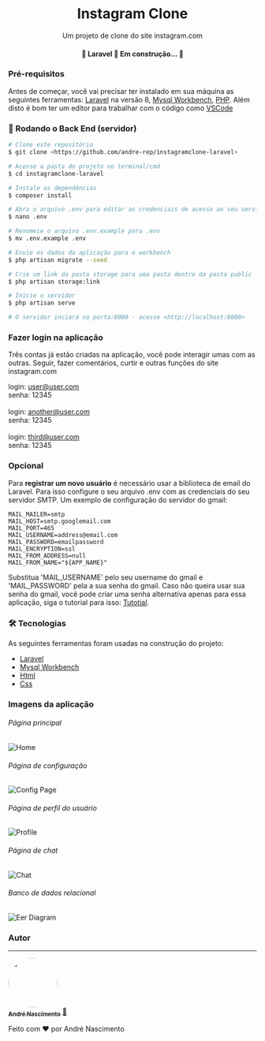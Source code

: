 <h1 align="center">Instagram Clone</h1>
<p align="center">Um projeto de clone do site instagram.com</p>

<h4 align="center"> 
	🚧  Laravel 🚀 Em construção...  🚧
</h4>

### Pré-requisitos

Antes de começar, você vai precisar ter instalado em sua máquina as seguintes ferramentas:
[Laravel](https://laravel.com/) na versão 8, [Mysql Workbench](https://www.mysql.com/products/workbench/), [PHP](https://www.php.net/).
Além disto é bom ter um editor para trabalhar com o código como [VSCode](https://code.visualstudio.com/)

### 🎲 Rodando o Back End (servidor)

```bash
# Clone este repositório
$ git clone <https://github.com/andre-rep/instagramclone-laravel>

# Acesse a pasta do projeto no terminal/cmd
$ cd instagramclone-laravel

# Instale as dependências
$ composer install

# Abra o arquivo .env para editar as credenciais de acesso ao seu servidor workbench
$ nano .env

# Renomeie o arquivo .env.example para .env
$ mv .env.example .env

# Envie os dados da aplicação para o workbench
$ php artisan migrate --seed

# Crie um link da pasta storage para uma pasta dentro da pasta public
$ php artisan storage:link

# Inicie o servidor
$ php artisan serve

# O servidor inciará na porta:8000 - acesse <http://localhost:8000>
```

### Fazer login na aplicação
Três contas já estão criadas na aplicação, você pode interagir umas com as outras. Seguir, fazer comentários, curtir e outras funções do site instagram.com

login: user@user.com\
senha: 12345\
\
login: another@user.com\
senha: 12345\
\
login: third@user.com\
senha: 12345

### Opcional

Para **registrar um novo usuário** é necessário usar a biblioteca de email do Laravel. Para isso configure o seu arquivo .env com as credenciais do seu servidor SMTP. Um exemplo de configuração do servidor do gmail:
```
MAIL_MAILER=smtp
MAIL_HOST=smtp.googlemail.com
MAIL_PORT=465
MAIL_USERNAME=address@email.com
MAIL_PASSWORD=emailpassword
MAIL_ENCRYPTION=ssl
MAIL_FROM_ADDRESS=null
MAIL_FROM_NAME="${APP_NAME}"
```
Substitua 'MAIL_USERNAME' pelo seu username do gmail e 'MAIL_PASSWORD' pela a sua senha do gmail. Caso não queira usar sua senha do gmail, você pode criar uma senha alternativa apenas para essa aplicação, siga o tutorial para isso: [Tutotial](https://support.google.com/mail/answer/185833?hl=pt-br).

### 🛠 Tecnologias

As seguintes ferramentas foram usadas na construção do projeto:

- [Laravel](https://laravel.com/)
- [Mysql Workbench](https://www.mysql.com/products/workbench/)
- [Html](https://developer.mozilla.org/pt-BR/docs/Web/HTML)
- [Css](https://developer.mozilla.org/pt-BR/docs/Web/CSS)

### Imagens da aplicação
###### Página principal

![Home](https://raw.githubusercontent.com/andre-rep/laravel-instagram-clone/master/public/andre-rep/home.png)

###### Página de configuração

![Config Page](https://raw.githubusercontent.com/andre-rep/laravel-instagram-clone/master/public/andre-rep/config-page.png)

###### Página de perfil do usuário

![Profile](https://raw.githubusercontent.com/andre-rep/laravel-instagram-clone/master/public/andre-rep/profile.png)

###### Página de chat

![Chat](https://raw.githubusercontent.com/andre-rep/laravel-instagram-clone/master/public/andre-rep/chat.png)

###### Banco de dados relacional

![Eer Diagram](https://raw.githubusercontent.com/andre-rep/laravel-instagram-clone/master/public/andre-rep/eer-diagram.png)

### Autor
---

<a href="https://github.com/andre-rep">
 <img style="border-radius:50px;" src="https://avatars.githubusercontent.com/u/36203075?v=4" width="100px;" alt=""/>
 <br />
 <sub><b>André Nascimento</b></sub></a> <a href="https://github.com/andre-rep" title="Github">🚀</a>


Feito com ❤️ por André Nascimento